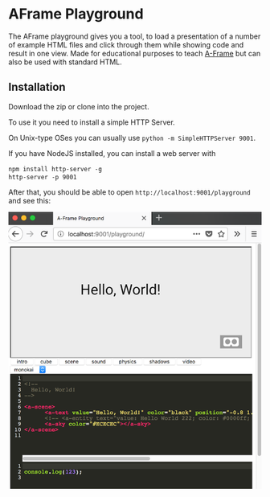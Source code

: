 # AFrame Playground

The AFrame playground gives you a tool, to load a presentation of a number of example HTML files and click through them while showing code and result in one view. Made for educational purposes to teach [A-Frame](https://aframe.io/) but can also be used with standard HTML.

## Installation
Download the zip or clone into the project.

To use it you need to install a simple HTTP Server.

On Unix-type OSes you can usually use ```python -m SimpleHTTPServer 9001```.

If you have NodeJS installed, you can install a web server with

    npm install http-server -g
    http-server -p 9001

After that, you should be able to open ```http://localhost:9001/playground``` and see this:

![screenshot](screenshot.png "Screenshot")

